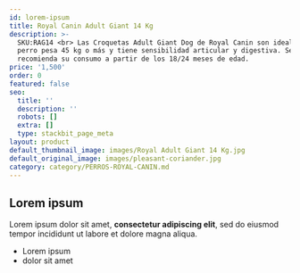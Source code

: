 ```yaml
---
id: lorem-ipsum
title: Royal Canin Adult Giant 14 Kg
description: >-
  SKU:RAG14 <br> Las Croquetas Adult Giant Dog de Royal Canin son ideales si tu
  perro pesa 45 kg o más y tiene sensibilidad articular y digestiva. Se
  recomienda su consumo a partir de los 18/24 meses de edad.
price: '1,500'
order: 0
featured: false
seo:
  title: ''
  description: ''
  robots: []
  extra: []
  type: stackbit_page_meta
layout: product
default_thumbnail_image: images/Royal Adult Giant 14 Kg.jpg
default_original_image: images/pleasant-coriander.jpg
category: category/PERROS-ROYAL-CANIN.md
---
```

## Lorem ipsum

Lorem ipsum dolor sit amet, **consectetur adipiscing elit**, sed do eiusmod tempor incididunt ut labore et dolore magna aliqua.

- Lorem ipsum
- dolor sit amet